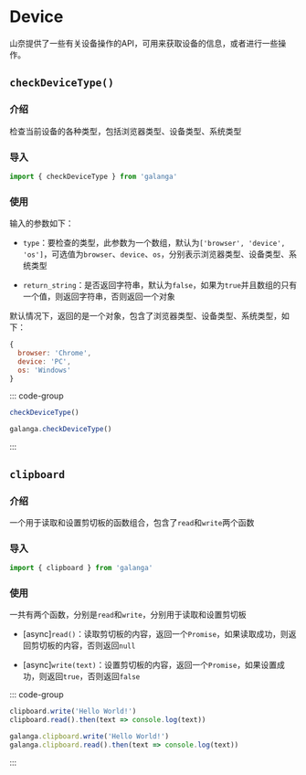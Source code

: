 # Device

山奈提供了一些有关设备操作的API，可用来获取设备的信息，或者进行一些操作。

## `checkDeviceType()`

### 介绍

检查当前设备的各种类型，包括浏览器类型、设备类型、系统类型

### 导入

```js
import { checkDeviceType } from 'galanga'
```

### 使用

输入的参数如下：

- `type`：要检查的类型，此参数为一个数组，默认为`['browser', 'device', 'os']`，可选值为`browser`、`device`、`os`，分别表示浏览器类型、设备类型、系统类型

- `return_string`：是否返回字符串，默认为`false`，如果为`true`并且数组的只有一个值，则返回字符串，否则返回一个对象

默认情况下，返回的是一个对象，包含了浏览器类型、设备类型、系统类型，如下：

```js
{
  browser: 'Chrome',
  device: 'PC',
  os: 'Windows'
}
```

::: code-group

```js [按需引入]
checkDeviceType()
```

```js [全局引入]
galanga.checkDeviceType()
```

:::

## `clipboard`

### 介绍

一个用于读取和设置剪切板的函数组合，包含了`read`和`write`两个函数

### 导入

```js
import { clipboard } from 'galanga'
```

### 使用

一共有两个函数，分别是`read`和`write`，分别用于读取和设置剪切板

- [async]`read()`：读取剪切板的内容，返回一个`Promise`，如果读取成功，则返回剪切板的内容，否则返回`null`

- [async]`write(text)`：设置剪切板的内容，返回一个`Promise`，如果设置成功，则返回`true`，否则返回`false`

::: code-group

```js [按需引入]
clipboard.write('Hello World!')
clipboard.read().then(text => console.log(text))
```

```js [全局引入]
galanga.clipboard.write('Hello World!')
galanga.clipboard.read().then(text => console.log(text))
```

:::